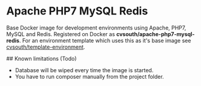 # Apache PHP7 MySQL Redis
<p>Base Docker image for development environments using Apache, PHP7, MySQL and Redis. Registered on Docker as <strong>cvsouth/apache-php7-mysql-redis</strong>. For an environment template which uses this as it's base image see <a href="https://github.com/cvsouth/template-environment">cvsouth/template-environment</a>.</p>
## Known limitations (Todo)
<ul>
  <li>Database will be wiped every time the image is started.</li>
  <li>You have to run composer manually from the project folder.</li>
</ul>
